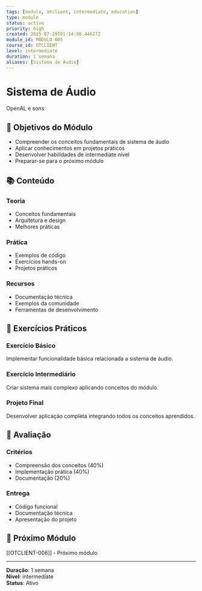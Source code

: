 ```yaml
---
tags: [module, otclient, intermediate, education]
type: module
status: active
priority: high
created: 2025-07-29T01:14:08.446272
module_id: MÓDULO-005
course_id: OTCLIENT
level: intermediate
duration: 1 semana
aliases: [Sistema de Áudio]
---
```


# Sistema de Áudio

OpenAL e sons

## 🎯 Objetivos do Módulo

- Compreender os conceitos fundamentais de sistema de áudio
- Aplicar conhecimentos em projetos práticos
- Desenvolver habilidades de intermediate nível
- Preparar-se para o próximo módulo

## 📚 Conteúdo


### Teoria
- Conceitos fundamentais
- Arquitetura e design
- Melhores práticas

### Prática
- Exemplos de código
- Exercícios hands-on
- Projetos práticos

### Recursos
- Documentação técnica
- Exemplos da comunidade
- Ferramentas de desenvolvimento


## 🧪 Exercícios Práticos


### Exercício Básico
Implementar funcionalidade básica relacionada a sistema de áudio.

### Exercício Intermediário
Criar sistema mais complexo aplicando conceitos do módulo.

### Projeto Final
Desenvolver aplicação completa integrando todos os conceitos aprendidos.


## 📝 Avaliação


### Critérios
- Compreensão dos conceitos (40%)
- Implementação prática (40%)
- Documentação (20%)

### Entrega
- Código funcional
- Documentação técnica
- Apresentação do projeto


## 🔗 Próximo Módulo

[[OTCLIENT-006]] - Próximo módulo

---

**Duração**: 1 semana  
**Nível**: intermediate  
**Status**: Ativo
